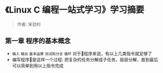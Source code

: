 # 《Linux C 编程一站式学习》学习摘要

> 作者: 宋劲杉

## 第一章 程序的基本概念

- `输入`  `输出`  `基本运算`  `测试和分支`  `循环` 对于程序来说，有以上几类指令就足够了
- 编写程序是这样一个过程: 把复杂的任务分解成子任务，层层分解，直到最后可以简单到用以上指令完成
